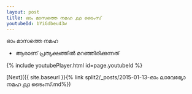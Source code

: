 ```yaml
---
layout: post
title: ഓം മാസത്തെ നമഹ ൧൧ ടൈംസ്
youtubeId: bYiGdbeu43w
---
```

 
 
 ഓം മാസത്തെ നമഹ 
 
 -  ആരാണ് പ്രത്യക്ഷത്തിൽ മറഞ്ഞിരിക്കുന്നത് 
 
  
 
  
 
 
 
 
 
 


{% include youtubePlayer.html id=page.youtubeId %}
 
[Next]({{ site.baseurl }}{% link  split2/_posts/2015-01-13-ഓം ലാവേഭ്യോ നമഹ ൧൧ ടൈംസ്.md%})
 
